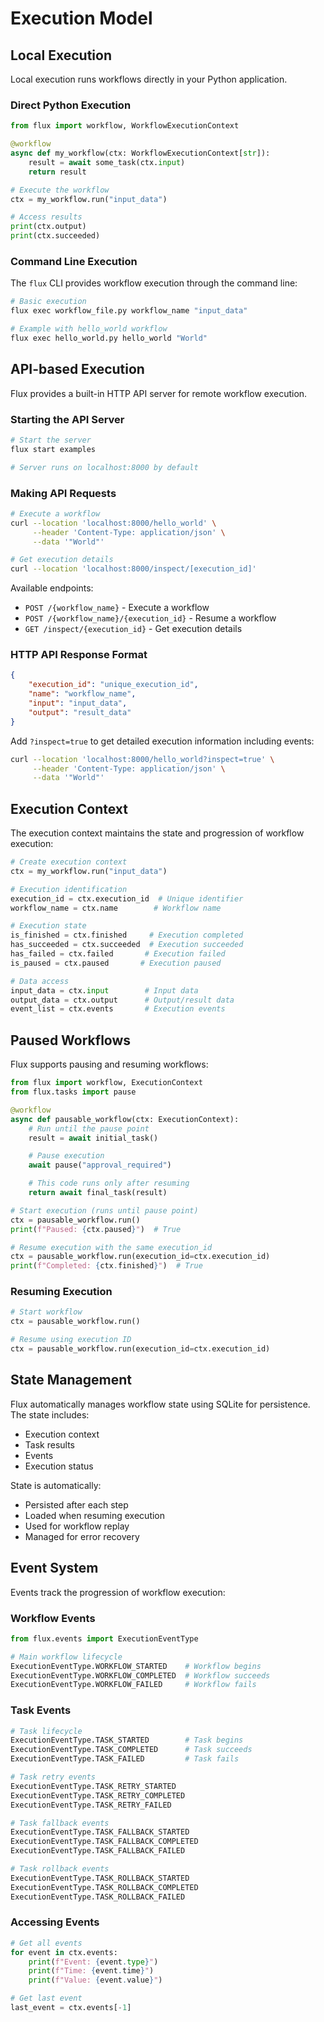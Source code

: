 # Execution Model

## Local Execution

Local execution runs workflows directly in your Python application.

### Direct Python Execution
```python
from flux import workflow, WorkflowExecutionContext

@workflow
async def my_workflow(ctx: WorkflowExecutionContext[str]):
    result = await some_task(ctx.input)
    return result

# Execute the workflow
ctx = my_workflow.run("input_data")

# Access results
print(ctx.output)
print(ctx.succeeded)
```

### Command Line Execution
The `flux` CLI provides workflow execution through the command line:

```bash
# Basic execution
flux exec workflow_file.py workflow_name "input_data"

# Example with hello_world workflow
flux exec hello_world.py hello_world "World"
```

## API-based Execution

Flux provides a built-in HTTP API server for remote workflow execution.

### Starting the API Server
```bash
# Start the server
flux start examples

# Server runs on localhost:8000 by default
```

### Making API Requests

```bash
# Execute a workflow
curl --location 'localhost:8000/hello_world' \
     --header 'Content-Type: application/json' \
     --data '"World"'

# Get execution details
curl --location 'localhost:8000/inspect/[execution_id]'
```

Available endpoints:
- `POST /{workflow_name}` - Execute a workflow
- `POST /{workflow_name}/{execution_id}` - Resume a workflow
- `GET /inspect/{execution_id}` - Get execution details

### HTTP API Response Format
```json
{
    "execution_id": "unique_execution_id",
    "name": "workflow_name",
    "input": "input_data",
    "output": "result_data"
}
```

Add `?inspect=true` to get detailed execution information including events:
```bash
curl --location 'localhost:8000/hello_world?inspect=true' \
     --header 'Content-Type: application/json' \
     --data '"World"'
```

## Execution Context

The execution context maintains the state and progression of workflow execution:

```python
# Create execution context
ctx = my_workflow.run("input_data")

# Execution identification
execution_id = ctx.execution_id  # Unique identifier
workflow_name = ctx.name        # Workflow name

# Execution state
is_finished = ctx.finished     # Execution completed
has_succeeded = ctx.succeeded  # Execution succeeded
has_failed = ctx.failed       # Execution failed
is_paused = ctx.paused       # Execution paused

# Data access
input_data = ctx.input        # Input data
output_data = ctx.output      # Output/result data
event_list = ctx.events       # Execution events
```

## Paused Workflows

Flux supports pausing and resuming workflows:

```python
from flux import workflow, ExecutionContext
from flux.tasks import pause

@workflow
async def pausable_workflow(ctx: ExecutionContext):
    # Run until the pause point
    result = await initial_task()

    # Pause execution
    await pause("approval_required")

    # This code runs only after resuming
    return await final_task(result)

# Start execution (runs until pause point)
ctx = pausable_workflow.run()
print(f"Paused: {ctx.paused}")  # True

# Resume execution with the same execution_id
ctx = pausable_workflow.run(execution_id=ctx.execution_id)
print(f"Completed: {ctx.finished}")  # True
```

### Resuming Execution

```python
# Start workflow
ctx = pausable_workflow.run()

# Resume using execution ID
ctx = pausable_workflow.run(execution_id=ctx.execution_id)
```

## State Management

Flux automatically manages workflow state using SQLite for persistence. The state includes:

- Execution context
- Task results
- Events
- Execution status

State is automatically:
- Persisted after each step
- Loaded when resuming execution
- Used for workflow replay
- Managed for error recovery

## Event System

Events track the progression of workflow execution:

### Workflow Events
```python
from flux.events import ExecutionEventType

# Main workflow lifecycle
ExecutionEventType.WORKFLOW_STARTED    # Workflow begins
ExecutionEventType.WORKFLOW_COMPLETED  # Workflow succeeds
ExecutionEventType.WORKFLOW_FAILED     # Workflow fails
```

### Task Events
```python
# Task lifecycle
ExecutionEventType.TASK_STARTED        # Task begins
ExecutionEventType.TASK_COMPLETED      # Task succeeds
ExecutionEventType.TASK_FAILED         # Task fails

# Task retry events
ExecutionEventType.TASK_RETRY_STARTED
ExecutionEventType.TASK_RETRY_COMPLETED
ExecutionEventType.TASK_RETRY_FAILED

# Task fallback events
ExecutionEventType.TASK_FALLBACK_STARTED
ExecutionEventType.TASK_FALLBACK_COMPLETED
ExecutionEventType.TASK_FALLBACK_FAILED

# Task rollback events
ExecutionEventType.TASK_ROLLBACK_STARTED
ExecutionEventType.TASK_ROLLBACK_COMPLETED
ExecutionEventType.TASK_ROLLBACK_FAILED
```

### Accessing Events
```python
# Get all events
for event in ctx.events:
    print(f"Event: {event.type}")
    print(f"Time: {event.time}")
    print(f"Value: {event.value}")

# Get last event
last_event = ctx.events[-1]
```
